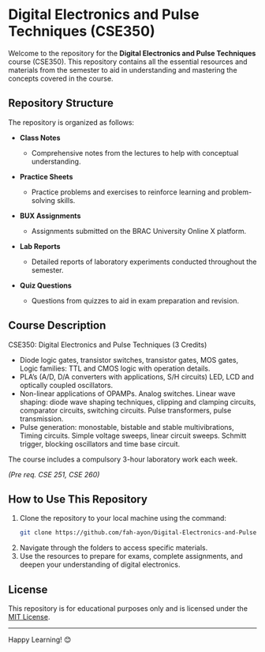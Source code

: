 # Digital Electronics and Pulse Techniques (CSE350)

Welcome to the repository for the **Digital Electronics and Pulse Techniques** course (CSE350). This repository contains all the essential resources and materials from the semester to aid in understanding and mastering the concepts covered in the course.

## Repository Structure

The repository is organized as follows:

- **Class Notes**
  - Comprehensive notes from the lectures to help with conceptual understanding.

- **Practice Sheets**
  - Practice problems and exercises to reinforce learning and problem-solving skills.

- **BUX Assignments**
  - Assignments submitted on the BRAC University Online X platform.

- **Lab Reports**
  - Detailed reports of laboratory experiments conducted throughout the semester.

- **Quiz Questions**
  - Questions from quizzes to aid in exam preparation and revision.

## Course Description
CSE350: Digital Electronics and Pulse Techniques (3 Credits)

- Diode logic gates, transistor switches, transistor gates, MOS gates, Logic families: TTL and CMOS logic with operation details. 
- PLA’s (A/D, D/A converters with applications, S/H circuits) LED, LCD and optically coupled oscillators. 
- Non-linear applications of OPAMPs. Analog switches. Linear wave shaping: diode wave shaping techniques, clipping and clamping circuits, comparator circuits, switching circuits. Pulse transformers, pulse transmission. 
- Pulse generation: monostable, bistable and stable multivibrations, Timing circuits. Simple voltage sweeps, linear circuit sweeps. Schmitt trigger, blocking oscillators and time base circuit. 

The course includes a compulsory 3-hour laboratory work each week.

*(Pre req. CSE 251, CSE 260)*

## How to Use This Repository
1. Clone the repository to your local machine using the command:
   ```bash
   git clone https://github.com/fah-ayon/Digital-Electronics-and-Pulse-Techniques-CSE350-.git
   ```
2. Navigate through the folders to access specific materials.
3. Use the resources to prepare for exams, complete assignments, and deepen your understanding of digital electronics.


## License
This repository is for educational purposes only and is licensed under the [MIT License](LICENSE).

---

Happy Learning! 😊
